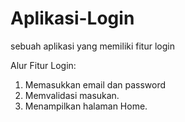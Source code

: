 # Aplikasi-Login
sebuah aplikasi yang memiliki fitur login

Alur Fitur Login:
1. Memasukkan email dan password
2. Memvalidasi masukan.
3. Menampilkan halaman Home.
